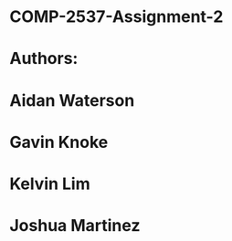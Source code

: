 # COMP-2537-Assignment-2

# Authors:

# Aidan Waterson

# Gavin Knoke

# Kelvin Lim

# Joshua Martinez
